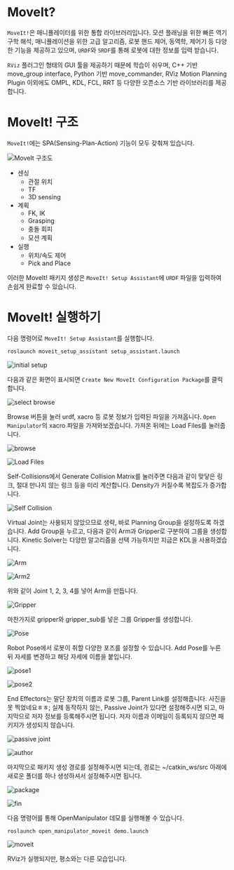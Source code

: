 # MoveIt?
`MoveIt!`은 매니퓰레이터를 위한 통합 라이브러리입니다. 모션 플래닝을 위한 빠른 역기구학 해석, 매니퓰레이션을 위한 고급 알고리즘, 로봇 핸드 제어, 동역학, 제어기 등 다양한 기능을 제공하고 있으며, `URDF`와 `SRDF`를 통해 로봇에 대한 정보를 입력 받습니다.

`RViz` 플러그인 형태의 GUI 툴을 제공하기 때문에 학습이 쉬우며, C++ 기반 move_group interface, Python 기반 move_commander, RViz Motion Planning Plugin 이외에도 OMPL, KDL, FCL, RRT 등 다양한 오픈소스 기반 라이브러리를 제공합니다.

# MoveIt! 구조
`MoveIt!`에는 SPA(Sensing-Plan-Action) 기능이 모두 갖춰져 있습니다.

![MoveIt 구조도](https://img1.daumcdn.net/thumb/R1280x0/?scode=mtistory2&fname=https%3A%2F%2Fblog.kakaocdn.net%2Fdn%2FqRLyI%2FbtqGIIEOdKB%2FH2JUVKSsbUpI7roiQ7VeS1%2Fimg.png)

- 센싱
  - 관절 위치
  - TF
  - 3D sensing
- 계획
  - FK, IK
  - Grasping
  - 충돌 회피
  - 모션 계획
- 실행
  - 위치/속도 제어
  - Pick and Place

이러한 MoveIt! 패키지 생성은 `MoveIt! Setup Assistant`에 `URDF` 파일을 입력하여 손쉽게 완료할 수 있습니다.

# MoveIt! 실행하기
다음 명령어로 `MoveIt! Setup Assistant`를 실행합니다.

```sh
roslaunch moveit_setup_assistant setup_assistant.launch
```

![initial setup](https://img1.daumcdn.net/thumb/R1280x0/?scode=mtistory2&fname=https%3A%2F%2Fblog.kakaocdn.net%2Fdn%2FbUwM0t%2FbtqGH2KfIy3%2F5LPFKNazIbUVKiSwAinKpK%2Fimg.png)

다음과 같은 화면이 표시되면 `Create New MoveIt Configuration Package`를 클릭합니다.

![select browse](https://img1.daumcdn.net/thumb/R1280x0/?scode=mtistory2&fname=https%3A%2F%2Fblog.kakaocdn.net%2Fdn%2FbDMNz2%2FbtqGH1YRSrA%2FPJGbvU0PSBG4vlEJezBAJ0%2Fimg.png)

Browse 버튼을 눌러 urdf, xacro 등 로봇 정보가 입력된 파일을 가져옵니다. `Open Manipulator`의 xacro 파일을 가져와보겠습니다. 가져온 뒤에는 Load Files를 눌러줍니다.

![browse](https://img1.daumcdn.net/thumb/R1280x0/?scode=mtistory2&fname=https%3A%2F%2Fblog.kakaocdn.net%2Fdn%2FenexyW%2FbtqGK3VVX0e%2FBLiRxeUbkpjrUWahXWOsZK%2Fimg.png)

![Load Files](https://img1.daumcdn.net/thumb/R1280x0/?scode=mtistory2&fname=https%3A%2F%2Fblog.kakaocdn.net%2Fdn%2FyWDb7%2FbtqGDPSS1DB%2FffKbv5TF3D3cWNX8jOpNe0%2Fimg.png)

Self-Collisions에서 Generate Collision Matrix를 눌러주면 다음과 같이 맞닿은 링크, 절대 만나지 않는 링크 등을 미리 계산합니다. Density가 커질수록 복잡도가 증가합니다.

![Self Collision](https://img1.daumcdn.net/thumb/R1280x0/?scode=mtistory2&fname=https%3A%2F%2Fblog.kakaocdn.net%2Fdn%2FKwV5M%2FbtqGNCDL0oC%2F3G4FsZpBaeeH25iiK7aiKK%2Fimg.png)

Virtual Joint는 사용되지 않았으므로 생략, 바로 Planning Group을 설정하도록 하겠습니다. Add Group을 누르고, 다음과 같이 Arm과 Gripper로 구분하여 그룹을 생성합니다. Kinetic Solver는 다양한 알고리즘을 선택 가능하지만 지금은 KDL을 사용하겠습니다.

![Arm](https://img1.daumcdn.net/thumb/R1280x0/?scode=mtistory2&fname=https%3A%2F%2Fblog.kakaocdn.net%2Fdn%2FqkeaL%2FbtqGFaoZURD%2FW24mmeIwUu1VBUdsVRiLu1%2Fimg.png)

![Arm2](https://img1.daumcdn.net/thumb/R1280x0/?scode=mtistory2&fname=https%3A%2F%2Fblog.kakaocdn.net%2Fdn%2Fcx0hHS%2FbtqGK4ggVSc%2FNuMMOsjHKtTLHa52i6Ijbk%2Fimg.png)

위와 같이 Joint 1, 2, 3, 4를 넣어 Arm을 만듭니다.

![Gripper](https://img1.daumcdn.net/thumb/R1280x0/?scode=mtistory2&fname=https%3A%2F%2Fblog.kakaocdn.net%2Fdn%2FdDsiKg%2FbtqGHrXLZjm%2Fg1SRIFUnUFvL78b4Qameg1%2Fimg.png)

마찬가지로 gripper와 gripper_sub를 넣은 그룹 Gripper를 생성합니다.

![Pose](https://img1.daumcdn.net/thumb/R1280x0/?scode=mtistory2&fname=https%3A%2F%2Fblog.kakaocdn.net%2Fdn%2FdDsiKg%2FbtqGHrXLZjm%2Fg1SRIFUnUFvL78b4Qameg1%2Fimg.png)

Robot Pose에서 로봇이 취할 다양한 포즈를 설정할 수 있습니다. Add Pose를 누른 뒤 자세를 변경하고 해당 자세에 이름을 붙입니다.

![pose1](https://img1.daumcdn.net/thumb/R1280x0/?scode=mtistory2&fname=https%3A%2F%2Fblog.kakaocdn.net%2Fdn%2FexBxDr%2FbtqGHxqr6o3%2FOkNRQIhLYuGqDHPPMJJk0k%2Fimg.png)

![pose2](https://img1.daumcdn.net/thumb/R1280x0/?scode=mtistory2&fname=https%3A%2F%2Fblog.kakaocdn.net%2Fdn%2FbDIm2k%2FbtqGGGA8lG0%2FemOGdAABaalaGoSkMEM6s0%2Fimg.png)

End Effectors는 말단 장치의 이름과 로봇 그룹, Parent Link를 설정해줍니다. 사진을 못 찍었네요ㅎㅎ; 실제 동작하지 않는, Passive Joint가 있다면 설정해주시면 되고, 마지막으로 저자 정보를 등록해주시면 됩니다. 저자 이름과 이메일이 등록되지 않으면 패키지가 생성되지 않습니다.

![passive joint](https://img1.daumcdn.net/thumb/R1280x0/?scode=mtistory2&fname=https%3A%2F%2Fblog.kakaocdn.net%2Fdn%2Fb32nF8%2FbtqGNF8mNLi%2FrAofW9zV7I2kxX8Fi9rPuK%2Fimg.png)

![author](https://img1.daumcdn.net/thumb/R1280x0/?scode=mtistory2&fname=https%3A%2F%2Fblog.kakaocdn.net%2Fdn%2FdK9onL%2FbtqGIp6hhmr%2FGj0pIwZ29VnSGsq384bdp0%2Fimg.png)

마지막으로 패키지 생성 경로를 설정해주시면 되는데, 경로는 ~/catkin_ws/src 아래에 새로운 폴더를 하나 생성하셔서 설정해주시면 됩니다.

![package](https://img1.daumcdn.net/thumb/R1280x0/?scode=mtistory2&fname=https%3A%2F%2Fblog.kakaocdn.net%2Fdn%2FbrIsCU%2FbtqGK4tNe7Y%2FPIEh3YddcaHHOtu37uY2R0%2Fimg.png)

![fin](https://img1.daumcdn.net/thumb/R1280x0/?scode=mtistory2&fname=https%3A%2F%2Fblog.kakaocdn.net%2Fdn%2FA5Q2i%2FbtqGJvLWFeX%2Fn7Ji6ew3uhanFlGsYoFT70%2Fimg.png)

다음 명령어를 통해 OpenManipulator 데모를 실행해볼 수 있습니다.

```
roslaunch open_manipulator_moveit demo.launch
```

![moveit](https://img1.daumcdn.net/thumb/R1280x0/?scode=mtistory2&fname=https%3A%2F%2Fblog.kakaocdn.net%2Fdn%2F1K9kQ%2FbtqGHLWhzP4%2FmMVWoPDbHMnSCZajFCqiE0%2Fimg.png)

RViz가 실행되지만, 평소와는 다른 모습입니다.